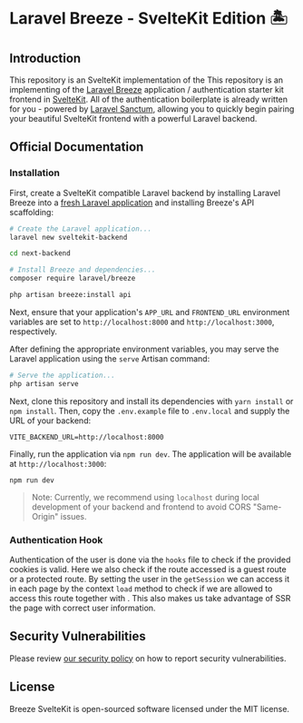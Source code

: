 # Laravel Breeze - SvelteKit Edition 🏝️

## Introduction

This repository is an SvelteKit implementation of the
This repository is an implementing of the [Laravel Breeze](https://laravel.com/docs/starter-kits) application / authentication starter kit frontend in [SvelteKit](https://kit.svelte.dev/). All of the authentication boilerplate is already written for you - powered by [Laravel Sanctum](https://laravel.com/docs/sanctum), allowing you to quickly begin pairing your beautiful SvelteKit frontend with a powerful Laravel backend.

## Official Documentation

### Installation

First, create a SvelteKit compatible Laravel backend by installing Laravel Breeze into a [fresh Laravel application](https://laravel.com/docs/installation) and installing Breeze's API scaffolding:

```bash
# Create the Laravel application...
laravel new sveltekit-backend

cd next-backend

# Install Breeze and dependencies...
composer require laravel/breeze

php artisan breeze:install api
```

Next, ensure that your application's `APP_URL` and `FRONTEND_URL` environment variables are set to `http://localhost:8000` and `http://localhost:3000`, respectively.

After defining the appropriate environment variables, you may serve the Laravel application using the `serve` Artisan command:

```bash
# Serve the application...
php artisan serve
```

Next, clone this repository and install its dependencies with `yarn install` or `npm install`. Then, copy the `.env.example` file to `.env.local` and supply the URL of your backend:

```
VITE_BACKEND_URL=http://localhost:8000
```

Finally, run the application via `npm run dev`. The application will be available at `http://localhost:3000`:

```
npm run dev
```

> Note: Currently, we recommend using `localhost` during local development of your backend and frontend to avoid CORS "Same-Origin" issues.

### Authentication Hook

Authentication of the user is done via the `hooks` file to check if the provided cookies is valid. Here we also check if the route accessed is a guest route or a protected route.
By setting the user in the `getSession` we can access it in each page by the context `load` method to check if we are allowed to access this route together with . This also makes us take advantage of SSR the page with correct user information.

## Security Vulnerabilities

Please review [our security policy](https://github.com/laravel/breeze-next/security/policy) on how to report security vulnerabilities.

## License

Breeze SvelteKit is open-sourced software licensed under the MIT license.

